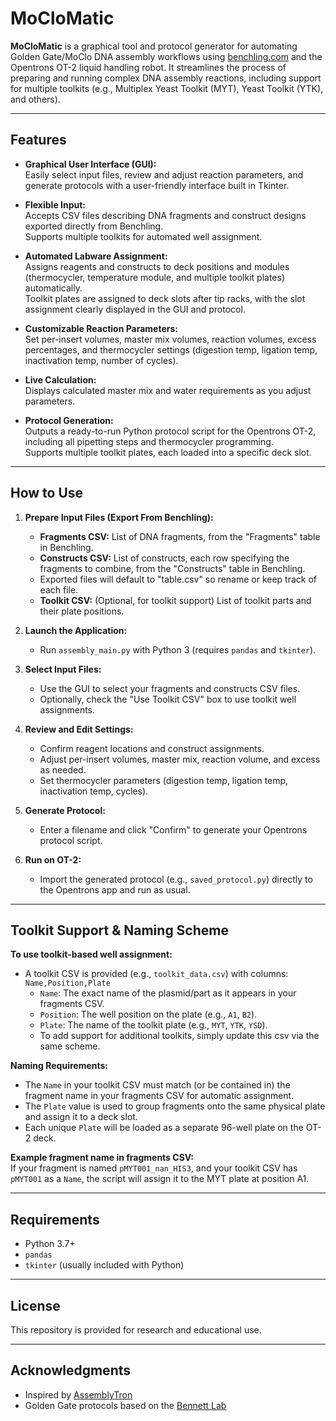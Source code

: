 # MoCloMatic

**MoCloMatic** is a graphical tool and protocol generator for automating Golden Gate/MoClo DNA assembly workflows using [benchling.com](https://benchling.com) and the Opentrons OT-2 liquid handling robot. It streamlines the process of preparing and running complex DNA assembly reactions, including support for multiple toolkits (e.g., Multiplex Yeast Toolkit (MYT), Yeast Toolkit (YTK), and others).

---

## Features

- **Graphical User Interface (GUI):**  
  Easily select input files, review and adjust reaction parameters, and generate protocols with a user-friendly interface built in Tkinter.

- **Flexible Input:**  
  Accepts CSV files describing DNA fragments and construct designs exported directly from Benchling.  
  Supports multiple toolkits for automated well assignment.

- **Automated Labware Assignment:**  
  Assigns reagents and constructs to deck positions and modules (thermocycler, temperature module, and multiple toolkit plates) automatically.  
  Toolkit plates are assigned to deck slots after tip racks, with the slot assignment clearly displayed in the GUI and protocol.

- **Customizable Reaction Parameters:**  
  Set per-insert volumes, master mix volumes, reaction volumes, excess percentages, and thermocycler settings (digestion temp, ligation temp, inactivation temp, number of cycles).

- **Live Calculation:**  
  Displays calculated master mix and water requirements as you adjust parameters.

- **Protocol Generation:**  
  Outputs a ready-to-run Python protocol script for the Opentrons OT-2, including all pipetting steps and thermocycler programming.  
  Supports multiple toolkit plates, each loaded into a specific deck slot.

---

## How to Use

1. **Prepare Input Files (Export From Benchling):**
   - **Fragments CSV:** List of DNA fragments, from the "Fragments" table in Benchling.
   - **Constructs CSV:** List of constructs, each row specifying the fragments to combine, from the "Constructs" table in Benchling.
   - Exported files will default to "table.csv" so rename or keep track of each file.
   - **Toolkit CSV:** (Optional, for toolkit support) List of toolkit parts and their plate positions.

2. **Launch the Application:**
   - Run `assembly_main.py` with Python 3 (requires `pandas` and `tkinter`).

3. **Select Input Files:**
   - Use the GUI to select your fragments and constructs CSV files.
   - Optionally, check the "Use Toolkit CSV" box to use toolkit well assignments.

4. **Review and Edit Settings:**
   - Confirm reagent locations and construct assignments.
   - Adjust per-insert volumes, master mix, reaction volume, and excess as needed.
   - Set thermocycler parameters (digestion temp, ligation temp, inactivation temp, cycles).

5. **Generate Protocol:**
   - Enter a filename and click "Confirm" to generate your Opentrons protocol script.

6. **Run on OT-2:**
   - Import the generated protocol (e.g., `saved_protocol.py`) directly to the Opentrons app and run as usual.

---

## Toolkit Support & Naming Scheme

**To use toolkit-based well assignment:**

- A toolkit CSV is provided (e.g., `toolkit_data.csv`) with columns:  
  `Name,Position,Plate`
  - `Name`: The exact name of the plasmid/part as it appears in your fragments CSV.
  - `Position`: The well position on the plate (e.g., `A1`, `B2`).
  - `Plate`: The name of the toolkit plate (e.g., `MYT`, `YTK`, `YSD`).
  - To add support for additional toolkits, simply update this csv via the same scheme.

**Naming Requirements:**
- The `Name` in your toolkit CSV must match (or be contained in) the fragment name in your fragments CSV for automatic assignment.
- The `Plate` value is used to group fragments onto the same physical plate and assign it to a deck slot.
- Each unique `Plate` will be loaded as a separate 96-well plate on the OT-2 deck.

**Example fragment name in fragments CSV:**  
If your fragment is named `pMYT001_nan_HIS3`, and your toolkit CSV has `pMYT001` as a `Name`, the script will assign it to the MYT plate at position A1.

---

## Requirements

- Python 3.7+
- `pandas`
- `tkinter` (usually included with Python)

---

## License

This repository is provided for research and educational use.

---

## Acknowledgments

- Inspired by [AssemblyTron](https://github.com/PlantSynBioLab/AssemblyTron)
- Golden Gate protocols based on the [Bennett Lab](https://wiki.rice.edu/confluence/display/BIODESIGN/Golden+Gate+Assembly)

